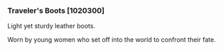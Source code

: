 ### Traveler's Boots [1020300]

Light yet sturdy leather boots.

Worn by young women who set off into the world to confront their fate.
